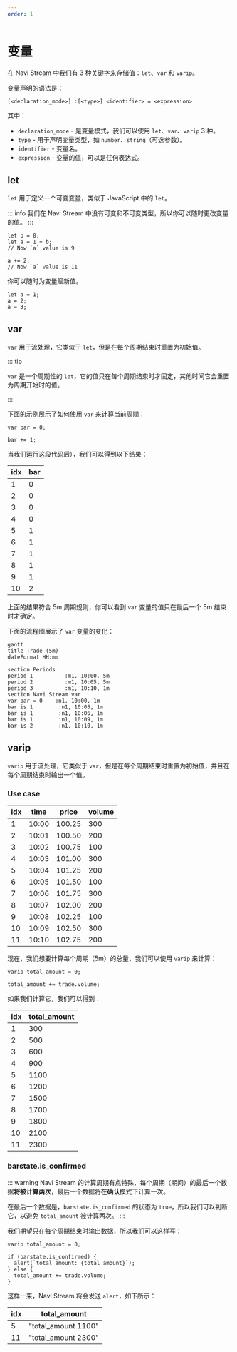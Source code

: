 ```yaml
---
order: 1
---
```


# 变量

在 Navi Stream 中我们有 3 种关键字来存储值：`let`、`var` 和 `varip`。

变量声明的语法是：

```
[<declaration_mode>] :[<type>] <identifier> = <expression>
```

其中：

- `declaration_mode` - 是变量模式，我们可以使用 `let`、`var`、`varip` 3 种。
- `type` - 用于声明变量类型，如 `number`、`string`（可选参数）。
- `identifier` - 变量名。
- `expression` - 变量的值，可以是任何表达式。

## let

`let` 用于定义一个可变变量，类似于 JavaScript 中的 `let`。

::: info
我们在 Navi Stream 中没有可变和不可变类型，所以你可以随时更改变量的值。
:::

```nvs
let b = 8;
let a = 1 + b;
// Now `a` value is 9

a += 2;
// Now `a` value is 11
```

你可以随时为变量赋新值。

```nvs
let a = 1;
a = 2;
a = 3;
```

## var

`var` 用于流处理，它类似于 `let`，但是在每个周期结束时重置为初始值。

::: tip

`var` 是一个周期性的 `let`，它的值只在每个周期结束时才固定，其他时间它会重置为周期开始时的值。

:::

下面的示例展示了如何使用 `var` 来计算当前周期：

```nvs
var bar = 0;

bar += 1;
```

当我们运行这段代码后），我们可以得到以下结果：

| idx | bar |
| --- | --- |
| 1   | 0   |
| 2   | 0   |
| 3   | 0   |
| 4   | 0   |
| 5   | 1   |
| 6   | 1   |
| 7   | 1   |
| 8   | 1   |
| 9   | 1   |
| 10  | 2   |

上面的结果符合 5m 周期规则，你可以看到 `var` 变量的值只在最后一个 5m 结束时才确定。

下面的流程图展示了 `var` 变量的变化：

```mermaid
gantt
title Trade (5m)
dateFormat HH:mm

section Periods
period 1          :m1, 10:00, 5m
period 2          :m1, 10:05, 5m
period 3          :m1, 10:10, 1m
section Navi Stream var
var bar = 0    :n1, 10:00, 1m
bar is 1        :n1, 10:05, 1m
bar is 1        :n1, 10:06, 1m
bar is 1        :n1, 10:09, 1m
bar is 2        :n1, 10:10, 1m
```

## varip

`varip` 用于流处理，它类似于 `var`，但是在每个周期结束时重置为初始值，并且在每个周期结束时输出一个值。

### Use case

| idx | time  | price  | volume |
| --- | ----- | ------ | ------ |
| 1   | 10:00 | 100.25 | 300    |
| 2   | 10:01 | 100.50 | 200    |
| 3   | 10:02 | 100.75 | 100    |
| 4   | 10:03 | 101.00 | 300    |
| 5   | 10:04 | 101.25 | 200    |
| 6   | 10:05 | 101.50 | 100    |
| 7   | 10:06 | 101.75 | 300    |
| 8   | 10:07 | 102.00 | 200    |
| 9   | 10:08 | 102.25 | 100    |
| 10  | 10:09 | 102.50 | 300    |
| 11  | 10:10 | 102.75 | 200    |

现在，我们想要计算每个周期（5m）的总量，我们可以使用 `varip` 来计算：

```nvs
varip total_amount = 0;

total_amount += trade.volume;
```

如果我们计算它，我们可以得到：

| idx | total_amount |
| --- | ------------ |
| 1   | 300          |
| 2   | 500          |
| 3   | 600          |
| 4   | 900          |
| 5   | 1100         |
| 6   | 1200         |
| 7   | 1500         |
| 8   | 1700         |
| 9   | 1800         |
| 10  | 2100         |
| 11  | 2300         |

### barstate.is_confirmed

::: warning
Navi Stream 的计算周期有点特殊，每个周期（期间）的最后一个数据**将被计算两次**，最后一个数据将在**确认**模式下计算一次。

在最后一个数据是，`barstate.is_confirmed` 的状态为 `true`，所以我们可以判断它，以避免 `total_amount` 被计算两次。
:::

我们期望只在每个周期结束时输出数据，所以我们可以这样写：

```nvs
varip total_amount = 0;

if (barstate.is_confirmed) {
  alert(`total_amount: {total_amount}`);
} else {
  total_amount += trade.volume;
}
```

这样一来，Navi Stream 将会发送 `alert`，如下所示：

| idx | total_amount        |
| --- | ------------------- |
| 5   | "total_amount 1100" |
| 11  | "total_amount 2300" |
